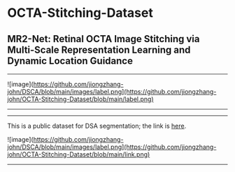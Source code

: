 # OCTA-Stitching-Dataset

## MR2-Net: Retinal OCTA Image Stitching via Multi-Scale Representation Learning and Dynamic Location Guidance
****

![image](https://github.com/jiongzhang-john/DSCA/blob/main/images/label.png](https://github.com/jiongzhang-john/OCTA-Stitching-Dataset/blob/main/label.png)
****

****

This is a public dataset for DSA segmentation; the link is [here](https://zenodo.org/records/11281652). 

![image](https://github.com/jiongzhang-john/DSCA/blob/main/images/label.png](https://github.com/jiongzhang-john/OCTA-Stitching-Dataset/blob/main/link.png)
****
